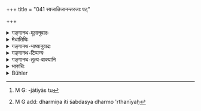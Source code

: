 +++
title = "041 स्वजातिजानन्तरजाः षट्"

+++

<details><summary>गङ्गानथ-मूलानुवादः</summary>

Six sons born or women of the same caste and of those of the next lower castes partake of the character of ‘twice-born’ persons. But all those born of violation have been declared to be of the nature of Śūdras.—(41)
</details>

<details><summary>मेधातिथिः</summary>

**स्वजातीयास्** त्रैवर्णिकेभ्यः समानजातीयासु[^११३] जातास् ते **द्विजधर्माण** इत्य् एतत् सिद्धम् एवानूद्यते । अनन्तरजानां तुल्यताभिधानं तद्धर्मप्राप्त्यर्थम् । **अन्तरजा** अनुलोमाः । ब्राह्मणात् क्षत्रियवैश्ययोः क्षत्रियाद् वैश्यायां जाताः, ते ऽपि **द्विजधर्माण** उपनेया इत्य् अर्थः । उपनीताश् च द्विजातिधर्मैः सर्वैर् अधिक्रियन्ते ।


[^११३]:
     M G: -jātīyās tu

- <u>ननु</u> च "तान् अनन्तरनाम्नः" (म्ध् १०.१४) इति मातृजातीयत्वम् एषाम् उक्तम् एव । ततश् च तज्जात्या समेषु धर्मेषु सिद्ध एवाधिकारः । 

- <u>सत्यम्</u> । अनन्तरनाम इति नामग्रहणात् संज्ञैवैषां न तु जात्यतिदेश इति कस्यचिद् आशङ्का स्याद् अतः स्पष्टार्थं **षट् सुता द्विजधर्मिणः** इति वचनारम्भः ।[^११४] ये पुनर् **अपध्वंसजाः** संकरजास् ते **शूद्राणां सधर्माणः** समानाचारास् तद्धर्मैर् अधिक्रियन्त इत्य् अर्थः । प्रतिलोमानां तु विशेषो वक्ष्यते । अनन्तरग्रहणम् अनुलोमोपलक्षणार्थम् एव । तेन व्यवहितो ऽपि ब्राह्मणाद् वैश्यायां जातो गृह्यते । षट्संख्यातिरिक्तत्वान् न शूद्रायां पारशवः ॥ १०.४१ ॥


[^११४]:
     M G add: dharmiṇa iti śabdasya dharmo 'rthanīyaḥ
</details>

<details><summary>गङ्गानथ-भाष्यानुवादः</summary>

From ‘twice-born’ persons, sons born of women of the same caste as themselves belong to the same caste; and all these ‘*partake of the character of twice-born persons*’;—this is the reiteration of a well-known fact And the assertion that sons born of women of the next lower caste also stand on the same footing is made for the purpose of indicating that the same rights and privileges belong to those also.

‘*Those born of women of the next lower caste*’—*i.e*., in the ‘natural order’; of those born to the Brāhmaṇa father and the Kṣatriya or Vaiśya mother, or those born to the Kṣatriya father from the Vaiśya mother.

These ‘*partake of the character of twee-born persons*’—*i.e*., they should have the Initiatory Rite performed for them, and having become initiated, they become entitled to all that pertains to a twice-born person.

“It has been declared under 14 above that ‘they are called by the name of the next lower caste,’ which means that all such sons of the natural older belong to their mother’s caste; so that it would naturally follow that they are entitled to all that pertains to that caste.”

True; but since the passage referred to uses the term ‘name,’ people might have the idea that the sons are only so *by name*, and not *by* caste; hence with a view to make the point dear, we have another assertion in the present text, which asserts that ‘*the six sons partake of the character of twice-born men*.’

Those sons however who are born of ‘*violation*’—i.e., of a mixture of the castes—‘*are of the nature of Śūdras*,’—*i.e*., having the character of the Śūdra, they are entitled to the rights and duties of that caste.

The peculiarity in connection with sons born in the ‘inverse order’ is going to be described later on. The term ‘*next lower Caste*’ in the present text has been added only for the purpose of indicating that what is said here applies to the sons of the ‘natural order’ only. So that the son born to the Brāhmaṇa from a *Vaiśya* women, who is one step removed from the ‘next lower caste’—also becomes included. But, the number being limited to ‘six,’ the son bora to the Brāhmaṇa from the
*Śūdra* woman,—*i.e*., ‘*Pāraśara*’—is not included here.—(41)
</details>

<details><summary>गङ्गानथ-टिप्पन्यः</summary>

‘This verse is quoted in *Vyavahāra-Bālambhaṭṭī* (p. 570).
</details>

<details><summary>गङ्गानथ-तुल्य-वाक्यानि</summary>

**(verses 10.6-41)  
**

See Comparative notes for [Verse 10.6].
</details>

<details><summary>भारुचिः</summary>

स्वजाति जास् त्रिभ्यो द्विजातिभ्यः त्रयो ब्राह्मणीक्षत्रियावैश्यासु जाताः संस्कारार्हाः तथानन्तरजाः ब्राह्मणक्xअत्रियाभ्यां क्षत्रियवैश्ययोर् जाताः **षट् सुता द्विजधर्मिणः** । एवं च स्वजातिजानाम् अनन्तरजार्थं ग्रहणम्, न स्वार्थम् । ननु च ब्राह्मणक्षत्रियाभ्याम् अनन्तर्वर्णयोः क्षत्रियाविश्ययोर् जातौ द्वाव् एव भवतः, येन ब्राह्मणजातः वैश्यायां नानन्तरजः । असाव् अप्य् अनन्तरज एव, अनुलोमार्थत्वात् । द्विजधर्मत्वं प्रवर्तन् निवर्तयति, "शूद्रायां तु सधर्माणः सर्वे ऽपध्वंसजाः स्मृताः" इति ब्राह्मणादिजाता अपि सन्तः । एवं च नैभिः सहेदं षड् ग्रहणम्, किं तर्हि स्वजातिजैः सहानन्तरजानाम् । तथा च गौतमः- "प्रतिलोमास् तु धर्महीनाः, शूद्रायां च" इति । ननु च "पुत्रा ये ऽनन्तर[स्त्री]जा" [इत्य् अत्रोक्ता]र्थे ऽयं पुनरुक्तः श्लोक इति। [न] पुनरुक्तः । तत्र ह्य् उक्तम् "तान् अनन्तरनाम्नो हि मातृदोषान् प्रचक्षते" इति । अनन्तरनामत्वं चोभयथा प्रसज्यते व्यवहारार्थं [सं]ज्ञया, संस्कारार्थं च यतः संदेहनिवृत्त्यर्थम् इदं त्रयाणां द्विजातिधर्मत्वाभिधानम् । अथ वा हेत्वर्थम् इदं पूर्वश्लोकस्य । कथम् । "तान् अनन्तरनाम्नो हि मातृदोशान् प्रचक्षते" इत्य् अत्र कारणं वक्ति । यस्मात् **षट् सुता** द्विजधर्माण इति एवम् अपुनरुक्तत्वम् अस्य पूर्वश्लोकाद् विज्ञेयम् ॥ १०.४१ ॥
</details>

<details><summary>Bühler</summary>

041	Six sons, begotten (by Aryans) on women of equal and the next lower castes (Anantara), have the duties of twice-born men; but all those born in consequence of a violation (of the law) are, as regards their duties, equal to Sudras.
</details>
